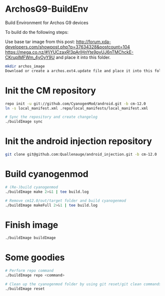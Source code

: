 ArchosG9-BuildEnv
=================

Build Environment for Archos G9 devices

To build do the following steps:

Use base tar image from this post:
http://forum.xda-developers.com/showpost.php?p=37634328&postcount=104  
https://mega.co.nz/#!jYUCzaxR!3pArIHnYte9pyUJ6nTMChckE-CKrupIMFWm_4yOyY9U
and place it into this folder.

```bash
mkdir archos_image
Download or create a archos.ext4.update file and place it into this folder.
```
# Init the CM repository
```bash
repo init -u git://github.com/CyanogenMod/android.git -b cm-12.0
ln -s local_manifest.xml .repo/local_manifests/local_manifest.xml

# Sync the repository and create changelog
./buildImage sync
```
# Init the android injection repository
```bash
git clone git@github.com:Quallenauge/android_injection.git -b cm-12.0
```

# Build cyanogenmod
```bash
# (Re-)build cyanogenmod
./buildImage make 2>&1 | tee build.log

# Remove cm12.0/out/target folder and build cyanogenmod
./buildImage makeFull 2>&1 | tee build.log
```

# Finish image
```bash
./buildImage buildImage
```

# Some goodies
```bash
# Perform repo command
./buildImage repo <command>

# Clean up the cyanogenmod folder by using git reset/git clean commands
./buildImage reset


```
